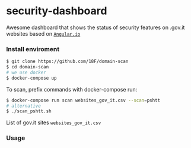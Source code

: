 # security-dashboard
Awesome dashboard that shows the status of security features on .gov.it websites
based on [`Angular.io`](https://angular.io/)

### Install enviroment

```bash
$ git clone https://github.com/18F/domain-scan
$ cd domain-scan
# we use docker
$ docker-compose up
```

To scan, prefix commands with docker-compose run:

```bash
$ docker-compose run scan websites_gov_it.csv --scan=pshtt
# alternative
$ ./scan_pshtt.sh
```

List of gov.it sites `websites_gov_it.csv`

### Usage
